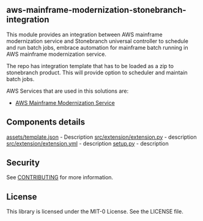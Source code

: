 ## aws-mainframe-modernization-stonebranch-integration

This module provides an integration between AWS mainframe modernization service and Stonebranch universal controller to schedule and run batch jobs, embrace automation for mainframe batch running in AWS mainframe modernization service. 

The repo has integration template that has to be loaded as a zip to stonebranch product. This will provide option to scheduler and maintain batch jobs. 

AWS Services that are used in this solutions are: 

- [AWS Mainframe Modernization Service](https://aws.amazon.com/mainframe-modernization/)

## Components details

[assets/template.json](assets/template.json) - Description
[src/extension/extension.py](src/extension/extension.py) - description
[src/extension/extension.yml](src/extension/extension.yml) - description
[setup.py](setup.py) - description

## Security

See [CONTRIBUTING](CONTRIBUTING.md#security-issue-notifications) for more information.

## License

This library is licensed under the MIT-0 License. See the LICENSE file.




